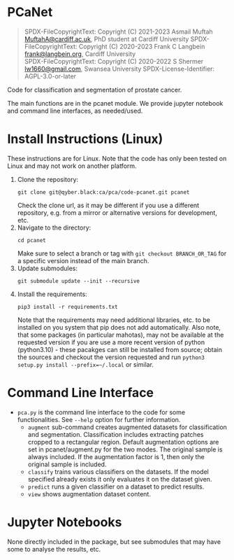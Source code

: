 # PCaNet

> SPDX-FileCopyrightText: Copyright (C) 2021-2023 Asmail Muftah <MuftahA@cardiff.ac.uk>, PhD student at Cardiff University
> SPDX-FileCopyrightText: Copyright (C) 2020-2023 Frank C Langbein <frank@langbein.org>, Cardiff University  
> SPDX-FileCopyrightText: Copyright (C) 2020-2022 S Shermer <lw1660@gmail.com>, Swansea University
> SPDX-License-Identifier: AGPL-3.0-or-later

Code for classification and segmentation of prostate cancer.

The main functions are in the pcanet module. We provide jupyter notebook and
command line interfaces, as needed/used.

# Install Instructions (Linux)

These instructions are for Linux. Note that the code has only been tested on
Linux and may not work on another platform.

1. Clone the repository:
   ```
   git clone git@qyber.black:ca/pca/code-pcanet.git pcanet
   ```
   Check the clone url, as it may be different if you use a different
   repository, e.g. from a mirror or alternative versions for development, etc.
2. Navigate to the directory:
   ```
   cd pcanet
   ```
   Make sure to select a branch or tag with `git checkout BRANCH_OR_TAG` for a
   specific version instead of the main branch.
3. Update submodules:
   ```
   git submodule update --init --recursive
   ```
4. Install the requirements:
   ```
   pip3 install -r requirements.txt
   ```
   Note that the requirements may need additional libraries, etc. to be
   installed on you system that pip does not add automatically. Also note,
   that some packages (in particular mahotas), may not be available at
   the requested version if you are use a more recent version of python
   (python3.10) - these pacakges can still be installed from source; obtain
   the sources and checkout the version requested and run `python3
   setup.py install --prefix=~/.local` or similar.

# Command Line Interface

* `pca.py` is the command line interface to the code for some functionalities. See
  `--help` option for further information.
  * `augment` sub-command creates augmented datasets for classification and segmentation.
    Classification includes extracting patches cropped to a rectangular region.
    Default augmentation options are set in pcanet/augment.py for the two modes. The
    original sample is always included. If the augmentation factor is 1, then only the
    original sample is included.
  * `classify` trains various classifiers on the datasets. If the model specified already
     exists it only evaluates it on the dataset given.
  * `predict` runs a given classifier on a dataset to predict results.
  * `view` shows augmentation dataset content.

# Jupyter Notebooks

None directly included in the package, but see submodules that may have some to analyse
the results, etc.
